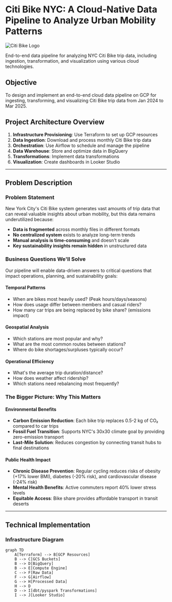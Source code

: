 # Citi Bike NYC: A Cloud-Native Data Pipeline to Analyze Urban Mobility Patterns

![Citi Bike Logo](https://citibikenyc.com/assets/images/citi-bike-logo.png)

End-to-end data pipeline for analyzing NYC Citi Bike trip data, including ingestion, transformation, and visualization using various cloud technologies.

## Objective
To design and implement an end-to-end cloud data pipeline on GCP for ingesting, transforming, and visualizing Citi Bike trip data from Jan 2024 to Mar 2025.

## Project Architecture Overview

1. **Infrastructure Provisioning**: Use Terraform to set up GCP resources
2. **Data Ingestion**: Download and process monthly Citi Bike trip data
3. **Orchestration**: Use Airflow to schedule and manage the pipeline
4. **Data Warehouse**: Store and optimize data in BigQuery
5. **Transformations**: Implement data transformations
6. **Visualization**: Create dashboards in Looker Studio

---

## Problem Description

### Problem Statement
New York City's Citi Bike system generates vast amounts of trip data that can reveal valuable insights about urban mobility, but this data remains underutilized because:

- **Data is fragmented** across monthly files in different formats
- **No centralized system** exists to analyze long-term trends
- **Manual analysis is time-consuming** and doesn't scale
- **Key sustainability insights remain hidden** in unstructured data

### Business Questions We'll Solve
Our pipeline will enable data-driven answers to critical questions that impact operations, planning, and sustainability goals:

#### Temporal Patterns
- When are bikes most heavily used? (Peak hours/days/seasons)
- How does usage differ between members and casual riders?
- How many car trips are being replaced by bike share? (emissions impact)

#### Geospatial Analysis
- Which stations are most popular and why?
- What are the most common routes between stations?
- Where do bike shortages/surpluses typically occur?

#### Operational Efficiency
- What's the average trip duration/distance?
- How does weather affect ridership?
- Which stations need rebalancing most frequently?

### The Bigger Picture: Why This Matters

#### Environmental Benefits
- **Carbon Emission Reduction**: Each bike trip replaces 0.5-2 kg of CO₂ compared to car trips
- **Fossil Fuel Transition**: Supports NYC's 30x30 climate goal by providing zero-emission transport
- **Last-Mile Solution**: Reduces congestion by connecting transit hubs to final destinations

#### Public Health Impact
- **Chronic Disease Prevention**: Regular cycling reduces risks of obesity (+17% lower BMI), diabetes (-20% risk), and cardiovascular disease (-24% risk)
- **Mental Health Benefits**: Active commuters report 40% lower stress levels
- **Equitable Access**: Bike share provides affordable transport in transit deserts

---

## Technical Implementation

### Infrastructure Diagram
```mermaid
graph TD
    A[Terraform] --> B[GCP Resources]
    B --> C[GCS Buckets]
    B --> D[BigQuery]
    B --> E[Compute Engine]
    C --> F[Raw Data]
    F --> G[Airflow]
    G --> H[Processed Data]
    H --> D
    D --> I[dbt/pyspark Transformations]
    I --> J[Looker Studio] 

